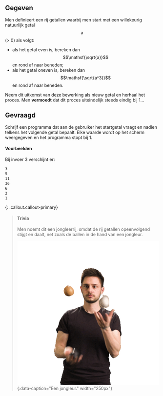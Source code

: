 ## Gegeven
Men definieert een rij getallen waarbij men start met een willekeurig natuurlijk getal $$\mathsf{a}$$ (> 0) als volgt:

- als het getal even is, bereken dan $$\mathsf{\sqrt{a}}$$ en rond af naar beneden;
- als het getal oneven is, bereken dan $$\mathsf{\sqrt{a^3}}$$ en rond af naar beneden.

Neem dit uitkomst van deze bewerking als nieuw getal en herhaal het proces. Men **vermoedt** dat dit proces uiteindelijk steeds eindig bij 1...

## Gevraagd

Schrijf een programma dat aan de gebruiker het startgetal vraagt en nadien telkens het volgende getal bepaalt. Elke waarde wordt op het scherm weergegeven en het programma stopt bij 1.

#### Voorbeelden

Bij invoer 3 verschijnt er:

``` 
3
5
11
36
6
2
1
``` 


{: .callout.callout-primary}
>#### Trivia
> Men noemt dit een jongleerrij, omdat de rij getallen opeenvolgend stijgt en daalt, net zoals de ballen in de hand van een jongleur.
>
> ![Een jongleur.](media/juggler.gif "Een jongleur."){:data-caption="Een jongleur." width="250px"}
